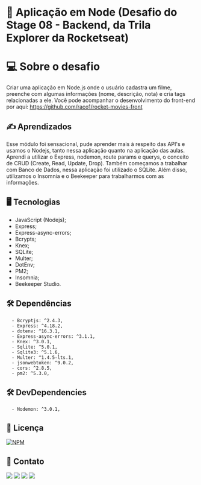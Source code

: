 # 🚀 Aplicação em Node (Desafio do Stage 08 - Backend, da Trila Explorer da Rocketseat)

# 💻 Sobre o desafio

Criar uma aplicação em Node.js onde o usuário cadastra um filme, preenche com algumas informações (nome, descrição, nota) e cria tags relacionadas a ele. Você pode acompanhar o desenvolvimento do front-end por aqui: https://github.com/raco1/rocket-movies-front


## ✍️ Aprendizados

Esse módulo foi sensacional, pude aprender mais à respeito das API's e usamos o Nodejs, tanto nessa aplicação quanto na aplicação das aulas. 
Aprendi a utilizar o Express, nodemon, route params e querys, o conceito de CRUD (Create, Read, Update, Drop).
Também começamos a trabalhar com Banco de Dados, nessa aplicação foi utilizado o SQLite.
Além disso, utilizamos o Insomnia e o Beekeeper para trabalharmos com as informações.



## 🖥 Tecnologias

- JavaScript (Nodejs);
- Express;
- Express-async-errors;
- Bcrypts;
- Knex;
- SQLite;
- Multer;
- DotEnv;
- PM2;
- Insomnia;
- Beekeeper Studio.
## 🛠 Dependências
      - Bcryptjs: ^2.4.3,
      - Express: ^4.18.2,
      - dotenv: ^16.3.1,
      - Express-async-errors: ^3.1.1,
      - Knex: ^3.0.1,
      - Sqlite: ^5.0.1,
      - Sqlite3: ^5.1.6,
      - Multer: ^1.4.5-lts.1,
      - jsonwebtoken: ^9.0.2,
      - cors: ^2.8.5,
      - pm2: ^5.3.0,
 ## 🛠 DevDependencies
 
      - Nodemon: ^3.0.1,

## 📝 Licença
[![NPM](https://img.shields.io/github/license/raco1/rocket-movies-api)](https://github.com/raco1/rocket-movies-api/blob/main/LICENSE)

## 👋 Contato

<a href="https://www.linkedin.com/in/rafael-coelho-reis-873181204/" target="_blank"><img src="https://img.shields.io/badge/-LinkedIn-%230077B5?style=for-the-badge&logo=linkedin&logoColor=white" target="_blank"></a>
<a href="mailto:rafaelcoelho2711@gmail.com"><img src="https://img.shields.io/badge/-Gmail-%23333?style=for-the-badge&logo=gmail&logoColor=white" target="_blank"></a>
<a href="http://discordapp.com/users/raco1" target="_blank"><img src="https://img.shields.io/badge/Discord-7289DA?style=for-the-badge&logo=discord&logoColor=white" target="_blank"></a> 
<a href="https://www.instagram.com/racolol/" target="_blank"><img src="https://img.shields.io/badge/-Instagram-%23E4405F?style=for-the-badge&logo=instagram&logoColor=white" target="_blank"></a>
